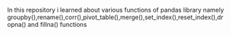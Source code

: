In this repository i learned about various functions of pandas library namely groupby(),rename(),corr(),pivot_table(),merge(),set_index(),reset_index(),dropna() and fillna() functions
